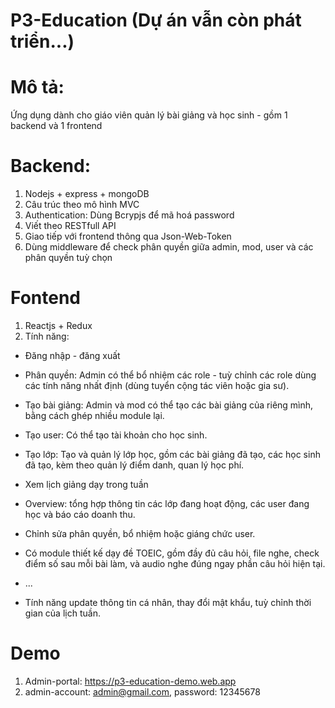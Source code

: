 # P3-Education (Dự án vẫn còn phát triển...)

# Mô tả:

Ứng dụng dành cho giáo viên quản lý bài giảng và học sinh - gồm 1 backend và 1 frontend

# Backend:

1. Nodejs + express + mongoDB
2. Câu trúc theo mô hình MVC
3. Authentication: Dùng Bcrypjs để mã hoá password
4. Viết theo RESTfull API
5. Giao tiếp với frontend thông qua Json-Web-Token
6. Dùng middleware để check phân quyền giữa admin, mod, user và các phân quyền tuỳ chọn

# Fontend

1. Reactjs + Redux
2. Tính năng:

- Đăng nhập - đăng xuất
- Phân quyền: Admin có thể bổ nhiệm các role - tuỳ chỉnh các role dùng các tính năng nhất định (dùng tuyển cộng tác viên hoặc gia sư).
- Tạo bài giảng: Admin và mod có thể tạo các bài giảng của riêng mình, bằng cách ghép nhiều module lại.
- Tạo user: Có thể tạo tài khoản cho học sinh.
- Tạo lớp: Tạo và quản lý lớp học, gồm các bài giảng đã tạo, các học sinh đã tạo, kèm theo quản lý điểm danh, quan lý học phí.
- Xem lịch giảng dạy trong tuần
- Overview: tổng hợp thông tin các lớp đang hoạt động, các user đang học và báo cáo doanh thu.
- Chỉnh sửa phân quyền, bổ nhiệm hoặc giáng chức user.
- Có module thiết kế dạy đề TOEIC, gồm đầy đủ câu hỏi, file nghe, check điểm số sau mỗi bài làm, và audio nghe đúng ngay phần câu hỏi hiện tại.
- ...

- Tính năng update thông tin cá nhân, thay đổi mật khẩu, tuỳ chỉnh thời gian của lịch tuần.

# Demo

1. Admin-portal: https://p3-education-demo.web.app
2. admin-account: admin@gmail.com, password: 12345678
